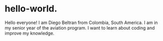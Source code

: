# hello-world.
Hello everyone! I am Diego Beltran from Colombia, South America. I am in my senior year of the aviation program. I want to learn about coding and improve my knowledge.
